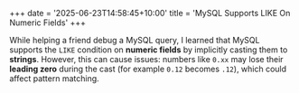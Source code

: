 +++
date = '2025-06-23T14:58:45+10:00'
title = 'MySQL Supports LIKE On Numeric Fields'
+++

While helping a friend debug a MySQL query, I learned that MySQL supports the `LIKE` condition on **numeric fields** by implicitly casting them to **strings**. However, this can cause issues: numbers like `0.xx` may lose their **leading zero** during the cast (for example `0.12` becomes `.12`), which could affect pattern matching.
